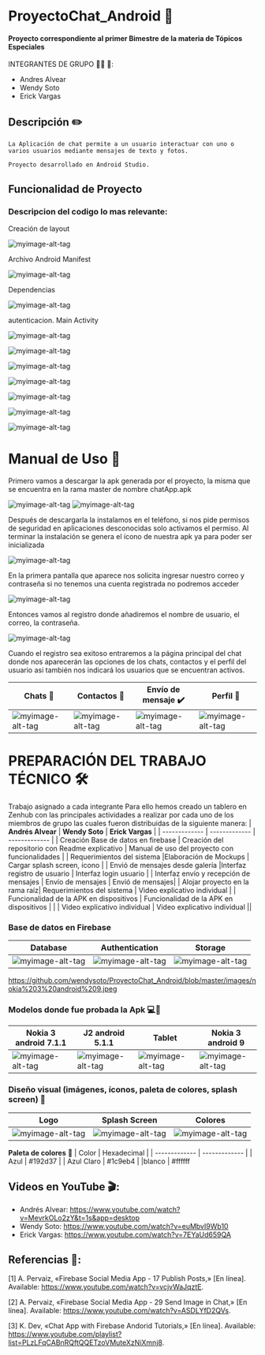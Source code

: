 
# ProyectoChat_Android :iphone:
 #### Proyecto correspondiente al primer Bimestre de la materia de Tópicos Especiales
INTEGRANTES DE GRUPO  :woman::boy: :boy::
- Andres Alvear
- Wendy Soto
- Erick Vargas


## Descripción :pencil2:
```
La Aplicación de chat permite a un usuario interactuar con uno o varios usuarios mediante mensajes de texto y fotos.

Proyecto desarrollado en Android Studio.
```

## Funcionalidad de Proyecto
### Descripcion del codigo lo mas relevante:
Creación de layout

![myimage-alt-tag](https://github.com/wendysoto/ProyectoChat_Android/blob/master/images/layout.jpeg)

Archivo Android Manifest

![myimage-alt-tag](https://github.com/wendysoto/ProyectoChat_Android/blob/master/images/manifest.jpeg)

Dependencias

![myimage-alt-tag](https://github.com/wendysoto/ProyectoChat_Android/blob/master/images/dependencias.jpeg)

autenticacion. Main Activity

![myimage-alt-tag](https://github.com/wendysoto/ProyectoChat_Android/blob/master/images/autenticacion.jpeg)


![myimage-alt-tag](https://github.com/wendysoto/ProyectoChat_Android/blob/master/images/estado%20activo.jpeg)

![myimage-alt-tag](https://github.com/wendysoto/ProyectoChat_Android/blob/master/images/message%20type_text.jpeg)

![myimage-alt-tag](https://github.com/wendysoto/ProyectoChat_Android/blob/master/images/message_type_image.jpeg)

![myimage-alt-tag](https://github.com/wendysoto/ProyectoChat_Android/blob/master/images/pantallas%20init.jpeg)

![myimage-alt-tag](https://github.com/wendysoto/ProyectoChat_Android/blob/master/images/class.user.jpeg)

![myimage-alt-tag](ttps://github.com/wendysoto/ProyectoChat_Android/blob/master/images/class_chat.jpeg)



# Manual de Uso :book:
Primero vamos a descargar la apk generada por el proyecto, la misma que se encuentra en la rama master de nombre chatApp.apk
 
![myimage-alt-tag](https://github.com/wendysoto/ProyectoChat_Android/blob/master/images/app_c.png)
![myimage-alt-tag](https://github.com/wendysoto/ProyectoChat_Android/blob/master/images/mockp.JPG)

Después de descargarla la instalamos en el teléfono, si nos pide permisos de seguridad en aplicaciones desconocidas solo activamos el permiso.
Al terminar la instalación se genera el ícono de nuestra apk ya para poder ser inicializada 

![myimage-alt-tag](https://github.com/wendysoto/ProyectoChat_Android/blob/master/images/pantalla.jpeg)

En la primera pantalla que aparece nos solicita ingresar nuestro correo y contraseña si no tenemos una cuenta registrada no podremos acceder

![myimage-alt-tag](https://github.com/wendysoto/ProyectoChat_Android/blob/master/images/login.jpeg) 

Entonces vamos al registro donde añadiremos el nombre de usuario, el correo, la contraseña.

![myimage-alt-tag](https://github.com/wendysoto/ProyectoChat_Android/blob/master/images/register.jpeg) 

Cuando el registro sea exitoso entraremos a la página principal del chat donde nos aparecerán las opciones de los chats, contactos y el perfil del usuario asi también nos indicará los usuarios que se encuentran activos.

| **Chats** :speech_balloon: | **Contactos** :busts_in_silhouette: | **Envío de mensaje** :heavy_check_mark:|**Perfil** :bust_in_silhouette:|
| ------------- | ------------- | ------------- | ------------- |
|![myimage-alt-tag](https://github.com/wendysoto/ProyectoChat_Android/blob/master/images/chats.jpeg) |![myimage-alt-tag](https://github.com/wendysoto/ProyectoChat_Android/blob/master/images/contact.jpeg)  |![myimage-alt-tag](https://github.com/wendysoto/ProyectoChat_Android/blob/master/images/message.jpeg)  |![myimage-alt-tag](https://github.com/wendysoto/ProyectoChat_Android/blob/master/images/profile.jpeg) |

# PREPARACIÓN DEL TRABAJO TÉCNICO 🛠️

 Trabajo asignado a cada integrante
Para ello hemos creado un tablero en Zenhub con las principales actividades a realizar por cada uno de los miembros de grupo las cuales fueron distribuidas de la siguiente manera:
| **Andrés Alvear** | **Wendy Soto** | **Erick Vargas** |
| ------------- | ------------- | ------------- |
| Creación Base de datos en firebase  |	Creación del repositorio con Readme explicativo |  Manual de uso del proyecto con funcionalidades |
| Requerimientos del sistema  |Elaboración de Mockups  | 	Cargar splash screen, ícono  |
| Envió de mensajes desde galería |Interfaz registro de usuario | Interfaz login usuario |
| Interfaz envío y recepción de mensajes | Envío de mensajes | Envió de mensajes|
| Alojar proyecto en la rama raíz| Requerimientos del sistema |	Video explicativo individual |
| Funcionalidad de la APK en dispositivos | Funcionalidad de la APK en dispositivos | |
| Video explicativo individual |   Video explicativo individual ||

 ### Base de datos en Firebase
 | **Database** | **Authentication** | **Storage** |
| ------------- | ------------- | ------------- |
| 	![myimage-alt-tag](https://github.com/wendysoto/ProyectoChat_Android/blob/master/images/database.JPG)|	![myimage-alt-tag](https://github.com/wendysoto/ProyectoChat_Android/blob/master/images/authentication.JPG)|![myimage-alt-tag](https://github.com/wendysoto/ProyectoChat_Android/blob/master/images/Storage.JPG) |

https://github.com/wendysoto/ProyectoChat_Android/blob/master/images/nokia%203%20android%209.jpeg

### Modelos donde fue probada la Apk :computer::iphone:

| **Nokia 3 android 7.1.1** | **J2 android 5.1.1** | **Tablet** | **Nokia 3 android 9** |
| ------------- | ------------- | ------------- |------------- |
| 	![myimage-alt-tag](https://github.com/wendysoto/ProyectoChat_Android/blob/master/images/nokia3.jpg)  |	![myimage-alt-tag](https://github.com/wendysoto/ProyectoChat_Android/blob/master/images/login.jpeg) |  ![myimage-alt-tag](https://github.com/wendysoto/ProyectoChat_Android/blob/master/images/tablet.JPG)  | ![myimage-alt-tag](https://github.com/wendysoto/ProyectoChat_Android/blob/master/images/nokia%203%20android%209.jpeg)|



### Diseño visual (imágenes, íconos, paleta de colores, splash screen)  :red_circle:
| **Logo** | **Splash Screen** | **Colores** |
| ------------- | ------------- | ------------- |
| 	![myimage-alt-tag](https://github.com/wendysoto/ProyectoChat_Android/blob/master/images/icon.JPG)|	![myimage-alt-tag](https://github.com/wendysoto/ProyectoChat_Android/blob/master/images/splash.jpeg)|![myimage-alt-tag](https://github.com/wendysoto/ProyectoChat_Android/blob/master/images/paleta.JPG) |


**Paleta de colores** :art:
| Color | Hexadecimal |
| ------------- | ------------- |
| Azul  | #192d37  |
| Azul Claro | #1c9eb4  |
|blanco | #ffffff

## Videos en YouTube :clapper::

- Andrés Alvear: https://www.youtube.com/watch?v=MevrkOLo2zY&t=1s&app=desktop
- Wendy Soto: https://www.youtube.com/watch?v=euMbvI9Wb10
- Erick Vargas: https://www.youtube.com/watch?v=7EYaUd659QA

## Referencias :link:: 

[1] 	A. Pervaiz, «Firebase Social Media App - 17 Publish Posts,» [En línea]. Available: https://www.youtube.com/watch?v=vcjvWaJqztE.

[2] 	A. Pervaiz, «Firebase Social Media App - 29 Send Image in Chat,» [En línea]. Available: https://www.youtube.com/watch?v=ASDLYfD2QVs.

[3] 	K. Dev, «Chat App with Firebase Andorid Tutorials,» [En línea]. Available: https://www.youtube.com/playlist?list=PLzLFqCABnRQftQQETzoVMuteXzNiXmnj8.




